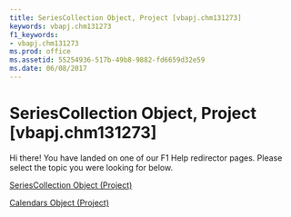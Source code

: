 ```yaml
---
title: SeriesCollection Object, Project [vbapj.chm131273]
keywords: vbapj.chm131273
f1_keywords:
- vbapj.chm131273
ms.prod: office
ms.assetid: 55254936-517b-49b8-9882-fd6659d32e59
ms.date: 06/08/2017
---
```



# SeriesCollection Object, Project [vbapj.chm131273]

Hi there! You have landed on one of our F1 Help redirector pages. Please select the topic you were looking for below.

[SeriesCollection Object (Project)](http://msdn.microsoft.com/library/2065e328-f82c-266f-e34c-fa99100c862e%28Office.15%29.aspx)

[Calendars Object (Project)](http://msdn.microsoft.com/library/a96c7b96-f0ab-5ec3-3d16-facea61b8ee5%28Office.15%29.aspx)


